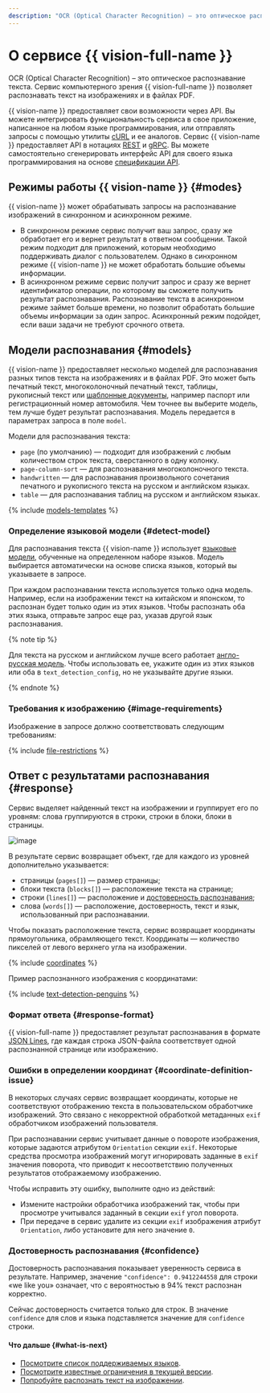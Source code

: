 ```yaml
---
description: "OCR (Optical Character Recognition) – это оптическое распознавание текста. Сервис выделяет найденный текст на изображении и группирует его по уровням, где слова группируются в строки, строки в блоки, блоки в страницы. Для распознавания текста используется языковая модель, обученная на определенном наборе языков."
---
```


# О сервисе {{ vision-full-name }}

OCR (Optical Character Recognition) – это оптическое распознавание текста. Сервис компьютерного зрения {{ vision-full-name }} позволяет распознавать текст на изображениях и в файлах PDF.

{{ vision-name }} предоставляет свои возможности через API. Вы можете интегрировать функциональность сервиса в свое приложение, написанное на любом языке программирования, или отправлять запросы с помощью утилиты [cURL](https://curl.haxx.se) и ее аналогов. Сервис {{ vision-name }} предоставляет API в нотациях [REST](../../../glossary/rest-api.md) и [gRPC](../../../glossary/grpc.md). Вы можете самостоятельно сгенерировать интерфейс API для своего языка программирования на основе [спецификации API](https://github.com/yandex-cloud/cloudapi/tree/master/yandex/cloud/ai/ocr/v1).

## Режимы работы {{ vision-name }} {#modes}

{{ vision-name }} может обрабатывать запросы на распознавание изображений в синхронном и асинхронном режиме.

* В синхронном режиме сервис получит ваш запрос, сразу же обработает его и вернет результат в ответном сообщении. Такой режим  подходит для приложений, которым необходимо поддерживать диалог с пользователем. Однако в синхронном режиме {{ vision-name }} не может обработать большие объемы информации.
* В асинхронном режиме сервис получит запрос и сразу же вернет идентификатор операции, по которому вы сможете получить результат распознавания. Распознавание текста в асинхронном режиме займет больше времени, но позволит обработать большие объемы информации за один запрос. Асинхронный режим подойдет, если ваши задачи не требуют срочного ответа. 

## Модели распознавания {#models}

{{ vision-name }} предоставляет несколько моделей для распознавания разных типов текста на изображениях и в файлах PDF. Это может быть печатный текст, многоколоночный печатный текст, таблицы, рукописный текст или [шаблонные документы](template-recognition.md), например паспорт или регистрационный номер автомобиля. Чем точнее вы выберите модель, тем лучше будет результат распознавания. Модель передается в параметрах запроса в поле `model`.

Модели для распознавания текста:
  * `page` (по умолчанию) — подходит для изображений с любым количеством строк текста, сверстанного в одну колонку.
  * `page-column-sort` — для распознавания многоколоночного текста.
  * `handwritten` — для распознавания произвольного сочетания печатного и рукописного текста на русском и английском языках.
  * `table` — для распознавания таблиц на русском и английском языках.
  
{% include [models-templates](../../../_includes/vision/models-templates.md) %}

### Определение языковой модели {#detect-model}

Для распознавания текста {{ vision-name }} использует [языковые модели](supported-languages.md), обученные на определенном наборе языков. Модель выбирается автоматически на основе списка языков, который вы указываете в запросе.

При каждом распознавании текста используется только одна модель. Например, если на изображении текст на китайском и японском, то распознан будет только один из этих языков. Чтобы распознать оба этих языка, отправьте запрос еще раз, указав другой язык распознавания.

{% note tip %}

Для текста на русском и английском лучше всего работает [англо-русская модель](supported-languages.md#engrus). Чтобы использовать ее, укажите один из этих языков или оба в `text_detection_config`, но не указывайте другие языки.

{% endnote %}

### Требования к изображению {#image-requirements}

Изображение в запросе должно соответствовать следующим требованиям:

{% include [file-restrictions](../../../_includes/vision/ocr-file-restrictions.md) %}

## Ответ с результатами распознавания {#response}

Сервис выделяет найденный текст на изображении и группирует его по уровням: слова группируются в строки, строки в блоки, блоки в страницы.

![image](../../../_assets/vision/text-detection.jpg)

В результате сервис возвращает объект, где для каждого из уровней дополнительно указывается:
* страницы (`pages[]`) — размер страницы;
* блоки текста (`blocks[]`) — расположение текста на странице;
* строки (`lines[]`) — расположение и [достоверность распознавания](#confidence);
* слова (`words[]`) — расположение, достоверность, текст и язык, использованный при распознавании.

Чтобы показать расположение текста, сервис возвращает координаты прямоугольника, обрамляющего текст. Координаты — количество пикселей от левого верхнего угла на изображении.

{% include [coordinates](../../../_includes/vision/coordinates.md) %}

Пример распознанного изображения с координатами:

{% include [text-detection-penguins](../../../_includes/vision/text-detection-example.md) %}

### Формат ответа {#response-format}

{{ vision-full-name }} предоставляет результат распознавания в формате [JSON Lines](https://jsonlines.org), где каждая строка JSON-файла соответствует одной распознанной странице или изображению.

### Ошибки в определении координат {#coordinate-definition-issue}

В некоторых случаях сервис возвращает координаты, которые не соответствуют отображению текста в пользовательском обработчике изображений. Это связано с некорректной обработкой метаданных `exif` обработчиком изображений пользователя.

При распознавании сервис учитывает данные о повороте изображения, которые задаются атрибутом `Orientation` секции `exif`. Некоторые средства просмотра изображений могут игнорировать заданные в `exif` значения поворота, что приводит к несоответствию полученных результатов отображаемому изображению.

Чтобы исправить эту ошибку, выполните одно из действий:

* Измените настройки обработчика изображений так, чтобы при просмотре учитывался заданный в секции `exif` угол поворота.
* При передаче в сервис удалите из секции `exif` изображения атрибут `Orientation`, либо установите для него значение `0`.

### Достоверность распознавания {#confidence}

Достоверность распознавания показывает уверенность сервиса в результате. Например, значение `"confidence": 0.9412244558` для строки «we like you» означает, что с вероятностью в 94% текст распознан корректно.

Сейчас достоверность считается только для строк. В значение `confidence` для слов и языка подставляется значение для `confidence` строки.

#### Что дальше {#what-is-next}

* [Посмотрите список поддерживаемых языков](supported-languages.md).
* [Посмотрите известные ограничения в текущей версии](known-issues.md).
* [Попробуйте распознать текст на изображении](../../operations/ocr/text-detection-image.md).